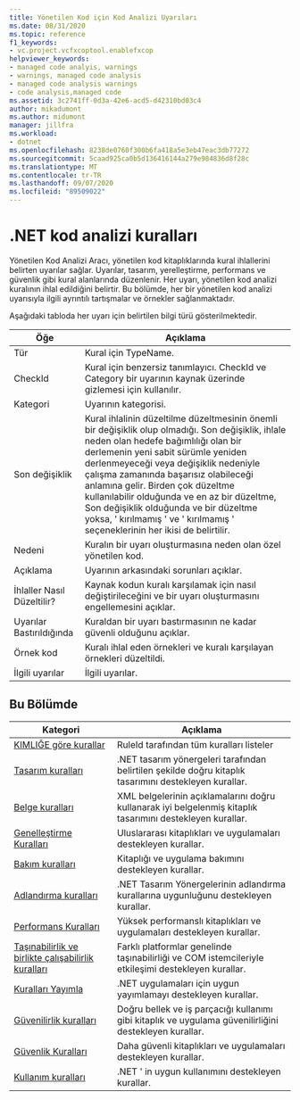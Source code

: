 ```yaml
---
title: Yönetilen Kod için Kod Analizi Uyarıları
ms.date: 08/31/2020
ms.topic: reference
f1_keywords:
- vc.project.vcfxcoptool.enablefxcop
helpviewer_keywords:
- managed code analyis, warnings
- warnings, managed code analysis
- managed code analysis warnings
- code analysis,managed code
ms.assetid: 3c2741ff-0d3a-42e6-acd5-d42310bd03c4
author: mikadumont
ms.author: midumont
manager: jillfra
ms.workload:
- dotnet
ms.openlocfilehash: 8238de0760f300b6fa418a5e3eb47eac3db77272
ms.sourcegitcommit: 5caad925ca0b5d136416144a279e984836d8f28c
ms.translationtype: MT
ms.contentlocale: tr-TR
ms.lasthandoff: 09/07/2020
ms.locfileid: "89509022"
---
```

# <a name="net-code-analysis-rules"></a>.NET kod analizi kuralları
Yönetilen Kod Analizi Aracı, yönetilen kod kitaplıklarında kural ihlallerini belirten uyarılar sağlar. Uyarılar, tasarım, yerelleştirme, performans ve güvenlik gibi kural alanlarında düzenlenir. Her uyarı, yönetilen kod analizi kuralının ihlal edildiğini belirtir. Bu bölümde, her bir yönetilen kod analizi uyarısıyla ilgili ayrıntılı tartışmalar ve örnekler sağlanmaktadır.

 Aşağıdaki tabloda her uyarı için belirtilen bilgi türü gösterilmektedir.

|Öğe|Açıklama|
|----------|-----------------|
|Tür|Kural için TypeName.|
|CheckId|Kural için benzersiz tanımlayıcı. CheckId ve Category bir uyarının kaynak üzerinde gizlemesi için kullanılır.|
|Kategori|Uyarının kategorisi.|
|Son değişiklik|Kural ihlalinin düzeltilme düzeltmesinin önemli bir değişiklik olup olmadığı. Son değişiklik, ihlale neden olan hedefe bağımlılığı olan bir derlemenin yeni sabit sürümle yeniden derlenmeyeceği veya değişiklik nedeniyle çalışma zamanında başarısız olabileceği anlamına gelir. Birden çok düzeltme kullanılabilir olduğunda ve en az bir düzeltme, Son değişiklik olduğunda ve bir düzeltme yoksa, ' kırılmamış ' ve ' kırılmamış ' seçeneklerinin her ikisi de belirtilir.|
|Nedeni|Kuralın bir uyarı oluşturmasına neden olan özel yönetilen kod.|
|Açıklama|Uyarının arkasındaki sorunları açıklar.|
|İhlaller Nasıl Düzeltilir?|Kaynak kodun kuralı karşılamak için nasıl değiştirileceğini ve bir uyarı oluşturmasını engellemesini açıklar.|
|Uyarılar Bastırıldığında|Kuraldan bir uyarı bastırmasının ne kadar güvenli olduğunu açıklar.|
|Örnek kod|Kuralı ihlal eden örnekleri ve kuralı karşılayan örnekleri düzeltildi.|
|İlgili uyarılar|İlgili uyarılar.|

## <a name="in-this-section"></a>Bu Bölümde

|Kategori|Açıklama|
|-|-|
|[KIMLIĞE göre kurallar](../code-quality/code-analysis-warnings-for-managed-code-by-checkid.md)|RuleId tarafından tüm kuralları listeler|
|[Tasarım kuralları](../code-quality/design-warnings.md)|.NET tasarım yönergeleri tarafından belirtilen şekilde doğru kitaplık tasarımını destekleyen kurallar.|
|[Belge kuralları](../code-quality/documentation-warnings.md)|XML belgelerinin açıklamalarını doğru kullanarak iyi belgelenmiş kitaplık tasarımını destekleyen kurallar.|
|[Genelleştirme Kuralları](../code-quality/globalization-warnings.md)|Uluslararası kitaplıkları ve uygulamaları destekleyen kurallar.|
|[Bakım kuralları](../code-quality/maintainability-warnings.md)|Kitaplığı ve uygulama bakımını destekleyen kurallar.|
|[Adlandırma kuralları](../code-quality/naming-warnings.md)|.NET Tasarım Yönergelerinin adlandırma kurallarına uygunluğunu destekleyen kurallar.|
|[Performans Kuralları](../code-quality/performance-warnings.md)|Yüksek performanslı kitaplıkları ve uygulamaları destekleyen kurallar.|
|[Taşınabilirlik ve birlikte çalışabilirlik kuralları](../code-quality/interoperability-warnings.md)|Farklı platformlar genelinde taşınabilirliği ve COM istemcileriyle etkileşimi destekleyen kurallar.|
|[Kuralları Yayımla](../code-quality/publish-warnings.md)|.NET uygulamaları için uygun yayımlamayı destekleyen kurallar.|
|[Güvenilirlik kuralları](../code-quality/reliability-warnings.md)|Doğru bellek ve iş parçacığı kullanımı gibi kitaplık ve uygulama güvenilirliğini destekleyen kurallar.|
|[Güvenlik Kuralları](../code-quality/security-warnings.md)|Daha güvenli kitaplıkları ve uygulamaları destekleyen kurallar.|
|[Kullanım kuralları](../code-quality/usage-warnings.md)|.NET ' in uygun kullanımını destekleyen kurallar.|
